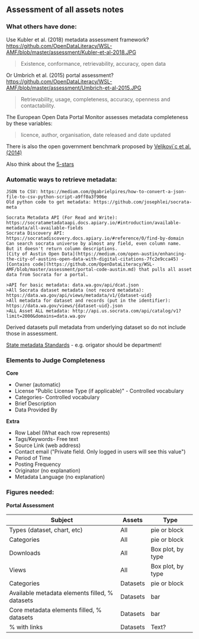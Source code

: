 ## Assessment of all assets notes


### What others have done:

Use Kubler et al. (2018) metadata assessment framework? 
https://github.com/OpenDataLiteracy/WSL-AMF/blob/master/assessment/Kubler-et-al-2018.JPG

> Existence, conformance, retrievability, accuracy, open data

Or Umbrich et al. (2015) portal assessment? https://github.com/OpenDataLiteracy/WSL-AMF/blob/master/assessment/Umbrich-et-al-2015.JPG

> Retrievability, usage, completeness, accuracy, openness and contactability.  

The European Open Data Portal Monitor assesses metadata completeness by these variables:
    
> licence, author, organisation, date released and date updated 

There is also the open government benchmark proposed by [Veljkovi´c et al. (2014)](https://www.sciencedirect.com/science/article/pii/S0740624X14000434)

Also think about the [5-stars](https://www.europeandataportal.eu/elearning/en/module10/#/id/co-01)

### Automatic ways to retrieve metadata:

    JSON to CSV: https://medium.com/@gabrielpires/how-to-convert-a-json-file-to-csv-python-script-a9ff0a3f906e
    Old python code to get metadata: https://github.com/josephlei/socrata-meta
    
    Socrata Metadata API (For Read and Write): https://socratametadataapi.docs.apiary.io/#introduction/available-metadata/all-available-fields
    Socrata Discovery API: https://socratadiscovery.docs.apiary.io/#reference/0/find-by-domain  Can search socrata universe by almost any field, even column name.  But it doesn't return column descriptions.
    [City of Austin Open Data](https://medium.com/open-austin/enhancing-the-city-of-austins-open-data-with-digital-citations-7fc2e9cca45) - [Contains code](https://github.com/OpenDataLiteracy/WSL-AMF/blob/master/assessment/portal-code-austin.md) that pulls all asset data from Socrata for a portal.

    >API for basic metadata: data.wa.gov/api/dcat.json
    >All Socrata dataset metadata (not record metadata): https://data.wa.gov/api/views/metadata/v1/{dataset-uid}
    >All metadata for dataset and records (put in the identifier): https://data.wa.gov/views/{dataset-uid}.json
    >ALL Asset ALL metadata: http://api.us.socrata.com/api/catalog/v1?limit=2000&domains=data.wa.gov


Derived datasets pull metadata from underlying dataset so do not include those in assessment.


[State metadata Standards](https://docs.google.com/viewerng/viewer?url=https://ocio.wa.gov/sites/default/files/public/policies/187_10.docx) - e.g. origator should be department!

### Elements to Judge Completeness

**Core**

* Owner (automatic)
* License "Public License Type (if applicable)" - Controlled vocabulary
* Categories- Controlled vocabulary
* Brief Description
* Data Provided By

**Extra**

* Row Label (What each row represents)
* Tags/Keywords- Free text
* Source Link (web address)
* Contact email ("Private field. Only logged in users will see this value")
* Period of Time
* Posting Frequency
* Originator (no explanation)
* Metadata Language (no explanation)


### Figures needed:

**Portal Assessment**

| Subject | Assets | Type |
|---------|--------|------|
Types (dataset, chart, etc) | All | pie or block
Categories | All | pie or block
Downloads | All | Box plot, by type
Views | All | Box plot, by type
Categories | Datasets | pie or block
Available metadata elements filled, % datasets | Datasets | bar
Core metadata elements filled, % datasets | Datasets | bar
% with links | Datasets | Text?


